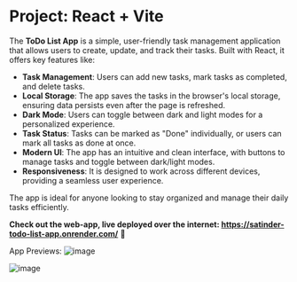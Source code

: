 # Project: React + Vite

The **ToDo List App** is a simple, user-friendly task management application that allows users to create, update, and track their tasks. Built with React, it offers key features like:

- **Task Management**: Users can add new tasks, mark tasks as completed, and delete tasks.
- **Local Storage**: The app saves the tasks in the browser's local storage, ensuring data persists even after the page is refreshed.
- **Dark Mode**: Users can toggle between dark and light modes for a personalized experience.
- **Task Status**: Tasks can be marked as "Done" individually, or users can mark all tasks as done at once.
- **Modern UI**: The app has an intuitive and clean interface, with buttons to manage tasks and toggle between dark/light modes.
- **Responsiveness**: It is designed to work across different devices, providing a seamless user experience.

The app is ideal for anyone looking to stay organized and manage their daily tasks efficiently.

**Check out the web-app, live deployed over the internet: https://satinder-todo-list-app.onrender.com/** 🚀

App Previews:
![image](https://github.com/user-attachments/assets/dfd0b308-6fc1-4ad9-9ac8-33da4745a22f)

![image](https://github.com/user-attachments/assets/49968738-f95b-4576-81c2-7afa15ee103c)
